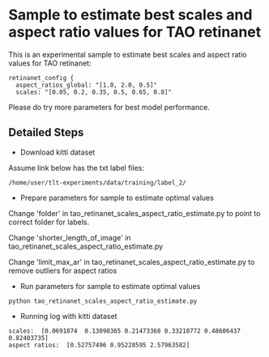# Sample to estimate best scales and aspect ratio values for TAO retinanet

This is an experimental sample to estimate best scales and aspect ratio values for TAO retinanet:

```
retinanet_config {
  aspect_ratios_global: "[1.0, 2.0, 0.5]"
  scales: "[0.05, 0.2, 0.35, 0.5, 0.65, 0.8]"
```

Please do try more parameters for best model performance.


## Detailed Steps

* Download kitti dataset

Assume link below has the txt label files:
```
/home/user/tlt-experiments/data/training/label_2/
```


* Prepare parameters for sample to estimate optimal values

Change 'folder' in tao_retinanet_scales_aspect_ratio_estimate.py to point to correct folder for labels.

Change 'shorter_length_of_image' in tao_retinanet_scales_aspect_ratio_estimate.py

Change 'limit_max_ar' in tao_retinanet_scales_aspect_ratio_estimate.py to remove outliers for aspect ratios


* Run parameters for sample to estimate optimal values

```
python tao_retinanet_scales_aspect_ratio_estimate.py
```

* Running log with kitti dataset


```
scales:  [0.0691874  0.13098365 0.21473368 0.33218772 0.48606437 0.82403735]
aspect ratios:  [0.52757496 0.95228595 2.57963582]
```

